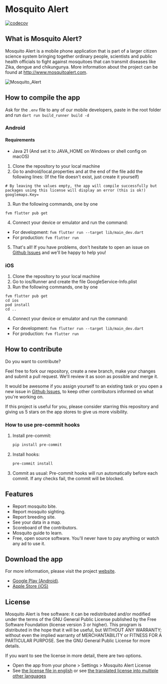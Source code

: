 # **Mosquito Alert** 

[![codecov](https://codecov.io/gh/Mosquito-Alert/Mosquito-Alert-Mobile-App/branch/main/graph/badge.svg)](https://codecov.io/gh/Mosquito-Alert/Mosquito-Alert-Mobile-App)

## What is Mosquito Alert?
Mosquito Alert is a mobile phone application that is part of a larger citizen science system bringing together ordinary people, scientists and public health officials to fight against mosquitoes that can transmit diseases like Zika, dengue and chikungunya. More information about the project can be found at http://www.mosquitoalert.com.

![Mosquito_Alert](https://user-images.githubusercontent.com/30580652/162627346-7018489f-7525-40ca-a3f6-b0dd59b519f3.png)

## How to compile the app

Ask for the `.env` file to any of our mobile developers, paste in the root folder and run `dart run build_runner build -d`

### Android
#### Requirements
- Java 21 (And set it to JAVA_HOME on Windows or shell config on macOS)

1. Clone the repository to your local machine
2. Go to android/local.properties and at the end of the file add the following lines: (If the file doesn't exist, just create it yourself)
```
# By leaving the values empty, the app will compile successfully but packages using this license will display an error (this is ok!)
googlemaps.Key=
```
3. Run the following commands, one by one
```
fvm flutter pub get
```
4. Connect your device or emulator and run the command:
- For development: ```fvm flutter run --target lib/main_dev.dart```
- For production: ```fvm flutter run```
5. That's all! If you have problems, don't hesitate to open an issue on [Github Issues](https://github.com/Mosquito-Alert/Mosquito-Alert-Mobile-App/issues) and we'll be happy to help you!

### iOS
1. Clone the repository to your local machine
2. Go to ios/Runner and create the file GoogleService-Info.plist
3. Run the following commands, one by one
```
fvm flutter pub get
cd ios
pod install
cd ..
```
4. Connect your device or emulator and run the command:
- For development: ```fvm flutter run --target lib/main_dev.dart```
- For production: ```fvm flutter run```

## How to contribute
Do you want to contribute?

Feel free to fork our repository, create a new branch, make your changes and submit a pull request. We'll review it as soon as possible and merge it.

It would be awesome if you assign yourself to an existing task or you open a new issue in [Github Issues](https://github.com/Mosquito-Alert/Mosquito-Alert-Mobile-App/issues), to keep other contributors informed on what you're working on.

If this project is useful for you, please consider starring this repository and giving us 5 stars on the app stores to give us more visibility.

### How to use pre-commit hooks

1. Install pre-commit:
    ```bash
    pip install pre-commit
    ```
2. Install hooks:
    ```bash
    pre-commit install
    ```
3. Commit as usual: Pre-commit hooks will run automatically before each commit. If any checks fail, the commit will be blocked.

## Features
* Report mosquito bite.
* Report mosquito sighting.
* Report breeding site.
* See your data in a map.
* Scoreboard of the contributors.
* Mosquito guide to learn.
* Free, open source software. You'll never have to pay anything or watch any ad to use it.

## Download the app
For more information, please visit the project [website](http://www.mosquitoalert.com/en/). 

- [Google Play (Android)](https://play.google.com/store/apps/details?id=ceab.movelab.tigatrapp).
- [Apple Store (iOS)](https://itunes.apple.com/app/id890635644)

## License
Mosquito Alert is free software: it can be redistributed and/or modified under the terms of the GNU General Public License published by the Free Software Foundation (license version 3 or higher).
This program is distributed in the hope that it will be useful, but WITHOUT ANY WARRANTY; without even the implied warranty of MERCHANTABILITY or FITNESS FOR A PARTICULAR PURPOSE. See the GNU General Public License for more details.

If you want to see the license in more detail, there are two options.
- Open the app from your phone > Settings > Mosquito Alert License
- See [the license file in english](https://github.com/Mosquito-Alert/Mosquito-Alert-Mobile-App/blob/master/assets/html/license_en.html) or see [the translated license into multiple other languages](https://github.com/Mosquito-Alert/Mosquito-Alert-Mobile-App/blob/master/assets/html)

